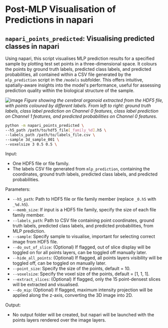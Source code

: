 # Post-MLP Visualisation of Predictions in napari

## `napari_points_predicted`: Visualising predicted classes in napari
Using napari, this script visualises MLP prediction results for a specified sample by plotting test set points in a three-dimensional space. It colours the points by ground truth labels, predicted class labels, and predicted probabilities, all contained within a CSV file generated by the `mlp_prediction` script in the `/models` subfolder. This offers intuitive, spatially-aware insights into the model's performance, useful for assessing prediction quality within the biological structure of the sample.

![image](https://github.com/user-attachments/assets/8b65bb5b-589f-4cd0-9e58-1f5ba3f50e76)
*Figure showing the cerebral organoid extracted from the HDF5 file, with points coloured by different labels. From left to right: ground truth labels, class label prediction on Channel 0 features, class label prediction on Channel 1 features, and predicted probabilities on Channel 0 features.*

```bash
python -m napari_points_predicted \
--h5_path /path/to/hdf5_file[_family_%d].h5 \
--labels_path /path/to/labels_file.csv \
--sample 3d_sample_001 \
--voxelsize 3 0.5 0.5 \
```
Input:
- One HDF5 file or file family.
- The labels CSV file generated from `mlp_prediction`, containing the coordinates, ground truth labels, predicted class labels, and predicted probabilities.

Parameters:
- `--h5_path`: Path to HDF5 file or file family member (replace `_0.h5` with `_%d.h5`).
- `--memb_size`: If input is a HDF5 file family, specify the size of each file family member.
- `--labels_path`: Path to CSV file containing point coordinates, ground truth labels, predicted class labels, and predicted probabilities, from MLP prediction.
- `--sample`: Specify sample to visualise, important for selecting correct image from HDF5 file.
- `--do_out_of_slice`: (Optional) If flagged, out of slice display will be toggled on for all points layers, can be toggled off manually later.
- `--hide_all_points`: (Optional) If flagged, all points layers visibility will be toggled off, can be toggled on manually later.
- `--point_size`: Specify the size of the points, default = 10.
- `--voxelsize`: Specify the voxel size of the points, default = [1, 1, 1].
- `--extract_slices`: (Optional) If flagged, only the 15 point-densest slices will be extracted and visualised.
- `--do_mip`: (Optional) If flagged, maximum intensity projection will be applied along the z-axis, converting the 3D image into 2D.

Output:
- No output folder will be created, but napari will be launched with the points layers rendered over the image layers.
